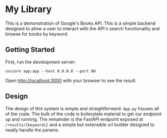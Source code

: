 # My Library
This is a demonstration of Google's Books API. This is a simple backend designed
to allow a user to interact with the API's search functionality and browse for 
books by keyword.

## Getting Started

First, run the development server:

```
uvicorn app:app --host 0.0.0.0 --port 80
```

Open [http://localhost:3000](http://localhost:3000) with your browser to see the result.

## Design
The design of this system is simple and straightforward. `App.py` houses all of
the code. The bulk of the code is boilerplate material to get our endpoint up and 
running. The remainder is the FastAPI endpoint exposed at `/results/{keywords}`
and a simple but extensible url builder designed to neatly handle the params.
